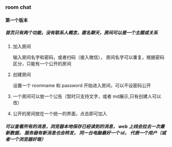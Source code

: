 

### room chat

#### 第一个版本

##### 首页只有两个功能，没有联系人概念，匿名聊天，房间可以是一个主题或关系

1. 加入房间

    输入房间名字和密码，或者扫码（接入微信）， 房间名字可以重复，根据密码区分，只能有一个公开的房间

2. 创建房间

    设置一个 roomname 和 password 开始进入房间，可以不设密码公开

3. 一个房间可以放一个公告（暂时只支持文字，或者 md展示,只有创建人可以改）


4. 公开的房间放在一个统一的界面，点击即可加入

##### 可以查看所有的消息，浏览器本地保存已经读到的消息， web 上线会拉去一次最新数据， 服务器有新消息也会转发， 同一台电脑最好一个 id， 代表一个用户（或者一个浏览器好做）